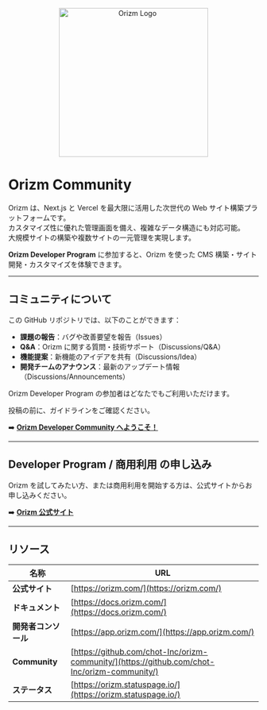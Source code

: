 <p align="center"><img src="https://orizm.com/og-image.png" height="300" alt="Orizm Logo" /></p>

# Orizm Community

Orizm は、Next.js と Vercel を最大限に活用した次世代の Web サイト構築プラットフォームです。  
カスタマイズ性に優れた管理画面を備え、複雑なデータ構造にも対応可能。  
大規模サイトの構築や複数サイトの一元管理を実現します。

**Orizm Developer Program** に参加すると、Orizm を使った CMS 構築・サイト開発・カスタマイズを体験できます。

---

## **コミュニティについて**

この GitHub リポジトリでは、以下のことができます：

- **課題の報告**：バグや改善要望を報告（Issues）
- **Q&A**：Orizm に関する質問・技術サポート（Discussions/Q&A）
- **機能提案**：新機能のアイデアを共有（Discussions/Idea）
- **開発チームのアナウンス**：最新のアップデート情報（Discussions/Announcements）

Orizm Developer Program の参加者はどなたでもご利用いただけます。

投稿の前に、ガイドラインをご確認ください。

➡️ **[Orizm Developer Community へようこそ！](https://github.com/chot-Inc/orizm-community/discussions/1)**

---

## **Developer Program / 商用利用 の申し込み**
Orizm を試してみたい方、または商用利用を開始する方は、公式サイトからお申し込みください。

➡️ **[Orizm 公式サイト](https://orizm.com/)**

---

## **リソース**
| 名称 | URL |
|------|--------------------------------|
| **公式サイト** | [https://orizm.com/](https://orizm.com/) |
| **ドキュメント** | [https://docs.orizm.com/](https://docs.orizm.com/) |
| **開発者コンソール** | [https://app.orizm.com/](https://app.orizm.com/) |
| **Community** | [https://github.com/chot-Inc/orizm-community/](https://github.com/chot-Inc/orizm-community/) |
| **ステータス** | [https://orizm.statuspage.io/](https://orizm.statuspage.io/) |

